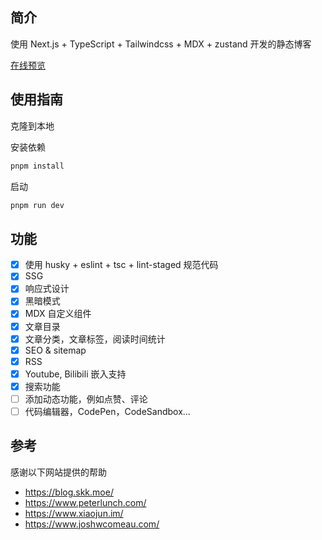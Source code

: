 ## 简介

使用 Next.js + TypeScript + Tailwindcss + MDX + zustand 开发的静态博客

[在线预览](https://blog.tsuizen.cn)

## 使用指南

克隆到本地

安装依赖

```bash
pnpm install
```

启动

```bash
pnpm run dev
```

## 功能

- [x] 使用 husky + eslint + tsc + lint-staged 规范代码
- [x] SSG
- [x] 响应式设计
- [x] 黑暗模式
- [x] MDX 自定义组件
- [x] 文章目录
- [x] 文章分类，文章标签，阅读时间统计
- [x] SEO & sitemap
- [x] RSS
- [x] Youtube, Bilibili 嵌入支持
- [x] 搜索功能
- [ ] 添加动态功能，例如点赞、评论
- [ ] 代码编辑器，CodePen，CodeSandbox...

## 参考

感谢以下网站提供的帮助

- https://blog.skk.moe/
- https://www.peterlunch.com/
- https://www.xiaojun.im/
- https://www.joshwcomeau.com/
